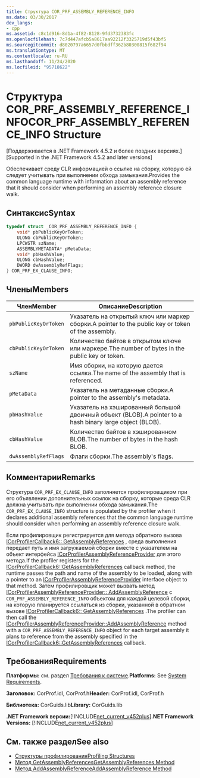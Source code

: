 ```yaml
---
title: Структура COR_PRF_ASSEMBLY_REFERENCE_INFO
ms.date: 03/30/2017
dev_langs:
- cpp
ms.assetid: c8c1d916-8d1a-4f82-8128-9fd3732383fc
ms.openlocfilehash: 7c7d447afcb5a8617aa92212f3325719d5f43bf5
ms.sourcegitcommit: d8020797a6657d0fbbdff362b80300815f682f94
ms.translationtype: MT
ms.contentlocale: ru-RU
ms.lasthandoff: 11/24/2020
ms.locfileid: "95718622"
---
```

# <a name="cor_prf_assembly_reference_info-structure"></a><span data-ttu-id="0fe6b-102">Структура COR_PRF_ASSEMBLY_REFERENCE_INFO</span><span class="sxs-lookup"><span data-stu-id="0fe6b-102">COR_PRF_ASSEMBLY_REFERENCE_INFO Structure</span></span>

<span data-ttu-id="0fe6b-103">[Поддерживается в .NET Framework 4.5.2 и более поздних версиях.]</span><span class="sxs-lookup"><span data-stu-id="0fe6b-103">[Supported in the .NET Framework 4.5.2 and later versions]</span></span>  
  
 <span data-ttu-id="0fe6b-104">Обеспечивает среду CLR информацией о ссылке на сборку, которую ей следует учитывать при выполнении обхода замыкания.</span><span class="sxs-lookup"><span data-stu-id="0fe6b-104">Provides the common language runtime with information about an assembly reference that it should consider when performing an assembly reference closure walk.</span></span>  
  
## <a name="syntax"></a><span data-ttu-id="0fe6b-105">Синтаксис</span><span class="sxs-lookup"><span data-stu-id="0fe6b-105">Syntax</span></span>  
  
```cpp  
typedef struct _COR_PRF_ASSEMBLY_REFERENCE_INFO {  
    void* pbPublicKeyOrToken;  
    ULONG cbPublicKeyOrToken;  
    LPCWSTR szName;  
    ASSEMBLYMETADATA* pMetaData;  
    void* pbHashValue;  
    ULONG cbHashValue;  
    DWORD dwAssemblyRefFlags;  
} COR_PRF_EX_CLAUSE_INFO;  
```  
  
## <a name="members"></a><span data-ttu-id="0fe6b-106">Члены</span><span class="sxs-lookup"><span data-stu-id="0fe6b-106">Members</span></span>  
  
|<span data-ttu-id="0fe6b-107">Член</span><span class="sxs-lookup"><span data-stu-id="0fe6b-107">Member</span></span>|<span data-ttu-id="0fe6b-108">Описание</span><span class="sxs-lookup"><span data-stu-id="0fe6b-108">Description</span></span>|  
|------------|-----------------|  
|`pbPublicKeyOrToken`|<span data-ttu-id="0fe6b-109">Указатель на открытый ключ или маркер сборки.</span><span class="sxs-lookup"><span data-stu-id="0fe6b-109">A pointer to the public key or token of the assembly.</span></span>|  
|`cbPublicKeyOrToken`|<span data-ttu-id="0fe6b-110">Количество байтов в открытом ключе или маркере.</span><span class="sxs-lookup"><span data-stu-id="0fe6b-110">The number of bytes in the public key or token.</span></span>|  
|`szName`|<span data-ttu-id="0fe6b-111">Имя сборки, на которую дается ссылка.</span><span class="sxs-lookup"><span data-stu-id="0fe6b-111">The name of the assembly that is referenced.</span></span>|  
|`pMetaData`|<span data-ttu-id="0fe6b-112">Указатель на метаданные сборки.</span><span class="sxs-lookup"><span data-stu-id="0fe6b-112">A pointer to the assembly's metadata.</span></span>|  
|`pbHashValue`|<span data-ttu-id="0fe6b-113">Указатель на хэшированный большой двоичный объект (BLOB).</span><span class="sxs-lookup"><span data-stu-id="0fe6b-113">A pointer to a hash binary large object (BLOB).</span></span>|  
|`cbHashValue`|<span data-ttu-id="0fe6b-114">Количество байтов в хэшированном BLOB.</span><span class="sxs-lookup"><span data-stu-id="0fe6b-114">The number of bytes in the hash BLOB.</span></span>|  
|`dwAssemblyRefFlags`|<span data-ttu-id="0fe6b-115">Флаги сборки.</span><span class="sxs-lookup"><span data-stu-id="0fe6b-115">The assembly's flags.</span></span>|  
  
## <a name="remarks"></a><span data-ttu-id="0fe6b-116">Комментарии</span><span class="sxs-lookup"><span data-stu-id="0fe6b-116">Remarks</span></span>  

 <span data-ttu-id="0fe6b-117">Структура `COR_PRF_EX_CLAUSE_INFO` заполняется профилировщиком при его объявлении дополнительных ссылок на сборку, которые среда CLR должна учитывать при выполнении обхода замыкания.</span><span class="sxs-lookup"><span data-stu-id="0fe6b-117">The `COR_PRF_EX_CLAUSE_INFO` structure is populated by the profiler when it declares additional assembly references that the common language runtime should consider when performing an assembly reference closure walk.</span></span>  
  
 <span data-ttu-id="0fe6b-118">Если профилировщик регистрируется для метода обратного вызова [ICorProfilerCallback6:: GetAssemblyReferences](icorprofilercallback6-getassemblyreferences-method.md) , среда выполнения передает путь и имя загружаемой сборки вместе с указателем на объект интерфейса [ICorProfilerAssemblyReferenceProvider](icorprofilerassemblyreferenceprovider-interface.md) для этого метода.</span><span class="sxs-lookup"><span data-stu-id="0fe6b-118">If the profiler registers for the [ICorProfilerCallback6::GetAssemblyReferences](icorprofilercallback6-getassemblyreferences-method.md) callback method, the runtime passes the path and name of the assembly to be loaded, along with a pointer to an [ICorProfilerAssemblyReferenceProvider](icorprofilerassemblyreferenceprovider-interface.md) interface object to that method.</span></span> <span data-ttu-id="0fe6b-119">Затем профилировщик может вызвать метод [ICorProfilerAssemblyReferenceProvider:: AddAssemblyReference](icorprofilerassemblyreferenceprovider-addassemblyreference-method.md) с `COR_PRF_ASSEMBLY_REFERENCE_INFO` объектом для каждой целевой сборки, на которую планируется ссылаться из сборки, указанной в обратном вызове [ICorProfilerCallback6:: GetAssemblyReferences](icorprofilercallback6-getassemblyreferences-method.md) .</span><span class="sxs-lookup"><span data-stu-id="0fe6b-119">The profiler can then call the [ICorProfilerAssemblyReferenceProvider::AddAssemblyReference](icorprofilerassemblyreferenceprovider-addassemblyreference-method.md) method with a `COR_PRF_ASSEMBLY_REFERENCE_INFO` object for each target assembly it plans to reference from the assembly specified in the [ICorProfilerCallback6::GetAssemblyReferences](icorprofilercallback6-getassemblyreferences-method.md) callback.</span></span>  
  
## <a name="requirements"></a><span data-ttu-id="0fe6b-120">Требования</span><span class="sxs-lookup"><span data-stu-id="0fe6b-120">Requirements</span></span>  

 <span data-ttu-id="0fe6b-121">**Платформы:** см. раздел [Требования к системе](../../get-started/system-requirements.md).</span><span class="sxs-lookup"><span data-stu-id="0fe6b-121">**Platforms:** See [System Requirements](../../get-started/system-requirements.md).</span></span>  
  
 <span data-ttu-id="0fe6b-122">**Заголовок:** CorProf.idl, CorProf.h</span><span class="sxs-lookup"><span data-stu-id="0fe6b-122">**Header:** CorProf.idl, CorProf.h</span></span>  
  
 <span data-ttu-id="0fe6b-123">**Библиотека:** CorGuids.lib</span><span class="sxs-lookup"><span data-stu-id="0fe6b-123">**Library:** CorGuids.lib</span></span>  
  
 <span data-ttu-id="0fe6b-124">**.NET Framework версии:**[!INCLUDE[net_current_v452plus](../../../../includes/net-current-v452plus-md.md)]</span><span class="sxs-lookup"><span data-stu-id="0fe6b-124">**.NET Framework Versions:** [!INCLUDE[net_current_v452plus](../../../../includes/net-current-v452plus-md.md)]</span></span>  
  
## <a name="see-also"></a><span data-ttu-id="0fe6b-125">См. также раздел</span><span class="sxs-lookup"><span data-stu-id="0fe6b-125">See also</span></span>

- [<span data-ttu-id="0fe6b-126">Структуры профилирования</span><span class="sxs-lookup"><span data-stu-id="0fe6b-126">Profiling Structures</span></span>](profiling-structures.md)
- [<span data-ttu-id="0fe6b-127">Метод GetAssemblyReferences</span><span class="sxs-lookup"><span data-stu-id="0fe6b-127">GetAssemblyReferences Method</span></span>](icorprofilercallback6-getassemblyreferences-method.md)
- [<span data-ttu-id="0fe6b-128">Метод AddAssemblyReference</span><span class="sxs-lookup"><span data-stu-id="0fe6b-128">AddAssemblyReference Method</span></span>](icorprofilerassemblyreferenceprovider-addassemblyreference-method.md)
